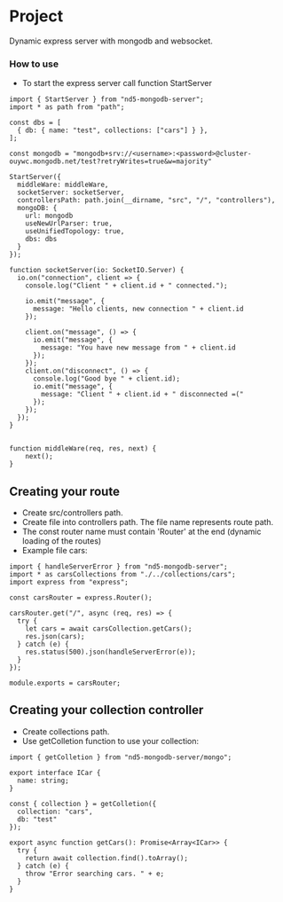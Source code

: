 # Project

Dynamic express server with mongodb and websocket.

### How to use

- To start the express server call function StartServer

```
import { StartServer } from "nd5-mongodb-server";
import * as path from "path";

const dbs = [
  { db: { name: "test", collections: ["cars"] } },
];

const mongodb = "mongodb+srv://<username>:<password>@cluster-ouywc.mongodb.net/test?retryWrites=true&w=majority"

StartServer({
  middleWare: middleWare,
  socketServer: socketServer,
  controllersPath: path.join(__dirname, "src", "/", "controllers"),
  mongoDB: {
    url: mongodb
    useNewUrlParser: true,
    useUnifiedTopology: true,
    dbs: dbs
  }
});

function socketServer(io: SocketIO.Server) {
  io.on("connection", client => {
    console.log("Client " + client.id + " connected.");

    io.emit("message", {
      message: "Hello clients, new connection " + client.id
    });

    client.on("message", () => {
      io.emit("message", {
        message: "You have new message from " + client.id
      });
    });
    client.on("disconnect", () => {
      console.log("Good bye " + client.id);
      io.emit("message", {
        message: "Client " + client.id + " disconnected =("
      });
    });
  });
}


function middleWare(req, res, next) {
    next();
}
```

## Creating your route

- Create src/controllers path.
- Create file into controllers path. The file name represents route path.
- The const router name must contain 'Router' at the end (dynamic loading of the routes)
- Example file cars:

```
import { handleServerError } from "nd5-mongodb-server";
import * as carsCollections from "./../collections/cars";
import express from "express";

const carsRouter = express.Router();

carsRouter.get("/", async (req, res) => {
  try {
    let cars = await carsCollection.getCars();
    res.json(cars);
  } catch (e) {
    res.status(500).json(handleServerError(e));
  }
});

module.exports = carsRouter;
```

## Creating your collection controller

- Create collections path.
- Use getColletion function to use your collection:

```
import { getColletion } from "nd5-mongodb-server/mongo";

export interface ICar {
  name: string;
}

const { collection } = getColletion({
  collection: "cars",
  db: "test"
});

export async function getCars(): Promise<Array<ICar>> {
  try {
    return await collection.find().toArray();
  } catch (e) {
    throw "Error searching cars. " + e;
  }
}
```
